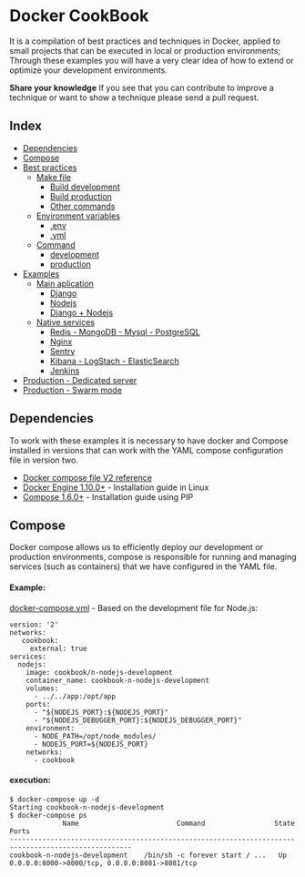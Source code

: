 # Docker CookBook
It is a compilation of best practices and techniques in Docker, applied to small projects that can be executed in local or production environments; Through these examples you will have a very clear idea of how to extend or optimize your development environments.

**Share your knowledge**
If you see that you can contribute to improve a technique or want to show a technique please send a pull request.

## Index
* [Dependencies](#dependencies)
* [Compose](#compose)
* [Best practices](#best-practices)
	* [Make file]()
		* [Build development]()
		* [Build production]()
		* [Other commands]()
	* [Environment variables]()
		* [.env]()
		* [.yml]()
	* [Command]()
		* [development]()
		* [production]()
* [Examples]()
	* [Main aplication]()
		* [Django]()
		* [Nodejs]()
		* [Django + Nodejs]()
	* [Native services]()
		* [Redis - MongoDB - Mysql - PostgreSQL]()
		* [Nginx]()
		* [Sentry]()
		* [Kibana - LogStach - ElasticSearch]()
		* [Jenkins]()
* [Production - Dedicated server]()
* [Production - Swarm mode]()

## Dependencies
To work with these examples it is necessary to have docker and Compose installed in versions that can work with the YAML compose configuration file in version two.

- [Docker compose file V2 reference](https://docs.docker.com/compose/compose-file/#version-2)
- [Docker Engine 1.10.0+](https://docs.docker.com/engine/installation/) - Installation guide in Linux
- [Compose 1.6.0+](https://docs.docker.com/compose/install/#/install-using-pip) - Installation guide using PIP

## Compose
Docker compose allows us to efficiently deploy our development or production environments, compose is responsible for running and managing services (such as containers) that we have configured in the YAML file.

#### Example:
[docker-compose.yml](https://github.com/diegoug/docker-cookbook/blob/master/nodejs/docker/production/docker-compose.yml) - Based on the development file for Node.js:
```
version: '2'
networks:
   cookbook:
     external: true
services:
  nodejs:
    image: cookbook/n-nodejs-development
    container_name: cookbook-n-nodejs-development
    volumes:
      - ../../app:/opt/app
    ports:
      - "${NODEJS_PORT}:${NODEJS_PORT}"
      - "${NODEJS_DEBUGGER_PORT}:${NODEJS_DEBUGGER_PORT}"
    environment:
      - NODE_PATH=/opt/node_modules/
      - NODEJS_PORT=${NODEJS_PORT}
    networks:
      - cookbook
```
#### execution:
```
$ docker-compose up -d
Starting cookbook-n-nodejs-development
$ docker-compose ps
             Name                        Command                 State            Ports
----------------------------------------------------------------------------------------------------
cookbook-n-nodejs-development    /bin/sh -c forever start / ...   Up      0.0.0.0:8000->8000/tcp, 0.0.0.0:8081->8081/tcp
```

